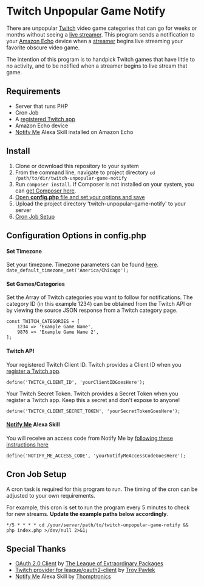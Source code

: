 # Twitch Unpopular Game Notify

There are unpopular [Twitch](https://www.twitch.tv/) video game categories that can go for weeks or months without seeing a [live streamer](https://en.wikipedia.org/wiki/Online_streamer). This program sends a notification to your [Amazon Echo](https://en.wikipedia.org/wiki/Amazon_Echo) device when a [streamer](https://www.computerhope.com/jargon/s/streamer.htm) begins live streaming your favorite obscure video game.

The intention of this program is to handpick Twitch games that have little to no activity, and to be notified when a streamer begins to live stream that game.

## Requirements

- Server that runs PHP
- Cron Job
- A [registered Twitch app](https://dev.twitch.tv/docs/authentication#registration)
- Amazon Echo device
- [Notify Me](https://www.thomptronics.com/about/notify-me) Alexa Skill installed on Amazon Echo

## Install

1. Clone or download this repository to your system
2. From the command line, navigate to project directory `cd /path/to/dir/twitch-unpopular-game-notify`
3. Run `composer install`. If Composer is not installed on your system, you can [get Composer here](https://getcomposer.org/).
4. [Open **config.php** file and set your options and save](#configuration-options-in-configphp)
5. Upload the project directory 'twitch-unpopular-game-notify' to your server
6. [Cron Job Setup](#cron-job-setup)

## Configuration Options in config.php

#### Set Timezone
Set your timezone. Timezone parameters can be found [here](https://www.php.net/manual/en/timezones.php).
`date_default_timezone_set('America/Chicago');`

#### Set Games/Categories
Set the Array of Twitch categories you want to follow for notifications.
The category ID (in this example 1234) can be obtained from the Twitch API or by viewing the source JSON response from a Twitch category page.
```
const TWITCH_CATEGORIES = [
	1234 => 'Example Game Name',
	9876 => 'Example Game Name 2',
];
```

#### Twitch API

Your registered Twitch Client ID. Twitch provides a Client ID when you [register a Twitch app](https://dev.twitch.tv/docs/authentication#registration).
```
define('TWITCH_CLIENT_ID', 'yourClientIDGoesHere');
```
Your Twitch Secret Token. Twitch provides a Secret Token when you register a Twitch app. Keep this a secret and don't expose to anyone!
```
define('TWITCH_CLIENT_SECRET_TOKEN', 'yourSecretTokenGoesHere');
```

#### [Notify Me](https://www.thomptronics.com/about/notify-me) Alexa Skill

You will receive an access code from Notify Me by [following these instructions here](https://www.thomptronics.com/about/notify-me#h.p_GOawS1aQOduh)
```
define('NOTIFY_ME_ACCESS_CODE', 'yourNotifyMeAccessCodeGoesHere');
```

## Cron Job Setup

A cron task is required for this program to run. The timing of the cron can be adjusted to your own requirements.

For example, this cron is set to run the program every 5 minutes to check for new streams.
**Update the example paths below accordingly**.
```
*/5 * * * * cd /your/server/path/to/twitch-unpopular-game-notify && php index.php >/dev/null 2>&1;
```

## Special Thanks
- [OAuth 2.0 Client](https://github.com/thephpleague/oauth2-client) by [The League of Extraordinary Packages
](https://github.com/thephpleague)
- [Twitch provider for league/oauth2-client](https://github.com/tpavlek/oauth2-twitch) by [Troy Pavlek](https://github.com/tpavlek)
- [Notify Me](https://www.thomptronics.com/about/notify-me) Alexa Skill by [Thomptronics](https://www.thomptronics.com/)
